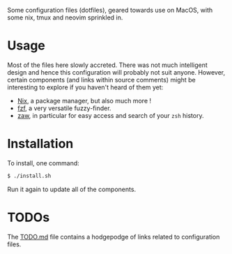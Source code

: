 Some configuration files (dotfiles), geared towards use on MacOS, with some
nix, tmux and neovim sprinkled in.

# Usage
Most of the files here slowly accreted. There was not much intelligent design
and hence this configuration will probably not suit anyone.
However, certain components (and links within source comments) might be
interesting to explore if you haven't heard of them yet:
- [Nix](https://nixos.org), a package manager, but also much more !
- [fzf](https://github.com/junegunn/fzf), a very versatile fuzzy-finder.
- [zaw](https://github.com/zsh-users/zaw), in particular for easy access and
search of your `zsh` history.

# Installation
To install, one command:
```sh
$ ./install.sh
```

Run it again to update all of the components.

# TODOs
The [TODO.md](./TODO.md) file contains a hodgepodge of links related to configuration files.
